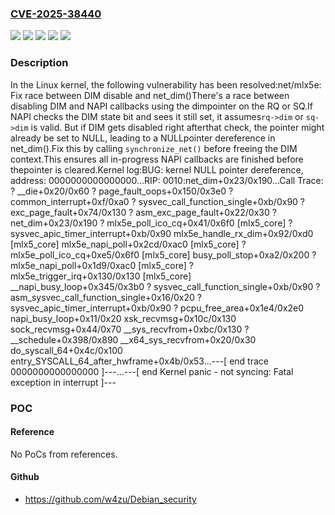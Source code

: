 ### [CVE-2025-38440](https://cve.mitre.org/cgi-bin/cvename.cgi?name=CVE-2025-38440)
![](https://img.shields.io/static/v1?label=Product&message=Linux&color=blue)
![](https://img.shields.io/static/v1?label=Version&message=&color=brightgreen)
![](https://img.shields.io/static/v1?label=Version&message=445a25f6e1a2f6a132b06af6ede4f3c9b5f9af68%20&color=brightgreen)
![](https://img.shields.io/static/v1?label=Version&message=6.10%20&color=brightgreen)
![](https://img.shields.io/static/v1?label=Vulnerability&message=n%2Fa&color=blue)

### Description

In the Linux kernel, the following vulnerability has been resolved:net/mlx5e: Fix race between DIM disable and net_dim()There's a race between disabling DIM and NAPI callbacks using the dimpointer on the RQ or SQ.If NAPI checks the DIM state bit and sees it still set, it assumes`rq->dim` or `sq->dim` is valid. But if DIM gets disabled right afterthat check, the pointer might already be set to NULL, leading to a NULLpointer dereference in net_dim().Fix this by calling `synchronize_net()` before freeing the DIM context.This ensures all in-progress NAPI callbacks are finished before thepointer is cleared.Kernel log:BUG: kernel NULL pointer dereference, address: 0000000000000000...RIP: 0010:net_dim+0x23/0x190...Call Trace: <TASK> ? __die+0x20/0x60 ? page_fault_oops+0x150/0x3e0 ? common_interrupt+0xf/0xa0 ? sysvec_call_function_single+0xb/0x90 ? exc_page_fault+0x74/0x130 ? asm_exc_page_fault+0x22/0x30 ? net_dim+0x23/0x190 ? mlx5e_poll_ico_cq+0x41/0x6f0 [mlx5_core] ? sysvec_apic_timer_interrupt+0xb/0x90 mlx5e_handle_rx_dim+0x92/0xd0 [mlx5_core] mlx5e_napi_poll+0x2cd/0xac0 [mlx5_core] ? mlx5e_poll_ico_cq+0xe5/0x6f0 [mlx5_core] busy_poll_stop+0xa2/0x200 ? mlx5e_napi_poll+0x1d9/0xac0 [mlx5_core] ? mlx5e_trigger_irq+0x130/0x130 [mlx5_core] __napi_busy_loop+0x345/0x3b0 ? sysvec_call_function_single+0xb/0x90 ? asm_sysvec_call_function_single+0x16/0x20 ? sysvec_apic_timer_interrupt+0xb/0x90 ? pcpu_free_area+0x1e4/0x2e0 napi_busy_loop+0x11/0x20 xsk_recvmsg+0x10c/0x130 sock_recvmsg+0x44/0x70 __sys_recvfrom+0xbc/0x130 ? __schedule+0x398/0x890 __x64_sys_recvfrom+0x20/0x30 do_syscall_64+0x4c/0x100 entry_SYSCALL_64_after_hwframe+0x4b/0x53...---[ end trace 0000000000000000 ]---...---[ end Kernel panic - not syncing: Fatal exception in interrupt ]---

### POC

#### Reference
No PoCs from references.

#### Github
- https://github.com/w4zu/Debian_security

